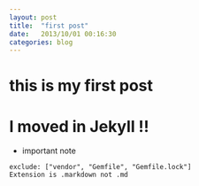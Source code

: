 ```yaml
---
layout: post
title:  "first post"
date:   2013/10/01 00:16:30
categories: blog
---
```


this is my first post
=====================

# I moved in Jekyll !!

- important note

```
exclude: ["vendor", "Gemfile", "Gemfile.lock"]
Extension is .markdown not .md
```

[jekyll-gh]: https://github.com/mojombo/jekyll
[jekyll]:    http://jekyllrb.com
